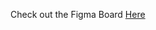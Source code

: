 Check out the Figma Board [Here](https://www.figma.com/file/LFXvMCAfjcf7CyF9KLJWA5/UI-Game?node-id=0%3A1&t=kwqyMceQ1WfIUhII-1)